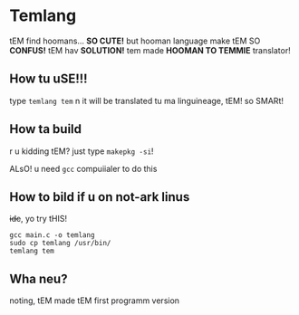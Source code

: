 # Temlang 
tEM find hoomans... __SO CUTE!__ but hooman language make tEM SO __CONFUS!__ tEM hav __SOLUTION!__ tem made __HOOMAN TO TEMMIE__ translator!

## How tu uSE!!!
type ```temlang tem``` n it will be translated tu ma linguineage, tEM! so SMARt!

## How ta build
r u kidding tEM? just type ```makepkg -si```!

ALsO! u need ```gcc``` compuiialer to do this


## How to bild if u on not-ark linus

~~idc~~, yo try tHIS!
```
gcc main.c -o temlang
sudo cp temlang /usr/bin/
temlang tem
```

## Wha neu?
noting, tEM made tEM first programm version
